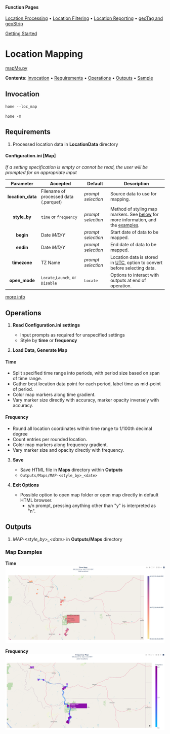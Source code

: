 #### Function Pages
[Location Processing](/docs/Location%20Processing.md)
• [Location Filtering](/docs/Location%20Filtering.md)
• [Location Reporting](/docs/Location%20Reporting.md)
• [geoTag and geoStrip](/docs/geoTag.md)

[Getting Started](/docs#getting-started)


# Location Mapping

[mapMe.py](/src/GLU/mapMe.py)

**Contents**:
[Invocation](#invocation) • [Requirements](#requirements) • 
[Operations](#operations) • [Outputs](#outputs) • [Sample](#map-examples)

## Invocation

`home --loc_map`

`home -m`

## Requirements

1.  Processed location data in **LocationData** directory

#### Configuration.ini  \[Map\]
*If a setting specification is empty or cannot be read, the user will be prompted for an appropriate input*

| Parameter | Accepted | Default | Description |
| :----: | --- | --- | --- |
| **location_data** | Filename of processed data (.parquet) | *prompt selection* | Source data to use for mapping. |
| **style_by** | `time` or `frequency` | *prompt selection* | Method of styling map markers. See [below](#time) for more information, and the [examples](#map-examples). |
| **begin** | Date *M/D/Y* | *prompt selection*  | Start date of data to be mapped. |
| **endin** | Date *M/D/Y*| *prompt selection* | End date of data to be mapped. |
| **timezone** | TZ Name | *prompt selection* | Location data is stored in [UTC](https://wikipedia.org/wiki/Coordinated_Universal_Time), option to convert before selecting data. |
| **open_mode** | `Locate`,`Launch`, or `Disable` | `Locate` | Options to interact with outputs at end of operation. |

[more info](/docs#map)
	
## Operations

1. **Read Configuration.ini settings**
	- Input prompts as required for unspecified settings
	- Style by **time** or **frequency**

2. **Load Data, Generate Map**
#### Time
+ Split specified time range into periods, with period size based on span of time range.
+ Gather best location data point for each period, label time as mid-point of period.
+ Color map markers along time gradient.
+ Vary marker size directly with accuracy, marker opacity inversely with accuracy.
#### Frequency
+ Round all location coordinates within time range to 1/100th decimal degree
+ Count entries per rounded location.
+ Color map markers along frequency gradient.
+ Vary marker size and opacity directly with frequency.
	
3. **Save**
	- Save HTML file in **Maps** directory within **Outputs**
	- `Outputs/Maps/MAP-<style_by>_<date>`
	
4. **Exit Options**
	- Possible option to open map folder or open map directly in default HTML browser.
		- y/n prompt, pressing anything other than "y" is interpreted as "n".

## Outputs

1. *MAP-\<style_by\>_\<date\>* in **Outputs/Maps** directory

### Map Examples
**Time**
![Time Map](/docs/images/time_map.png "Map styled by time")


**Frequency**
![Frequency Map](/docs/images/frequency_map.png "Map styled by frequency")
